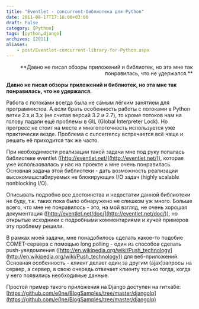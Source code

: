 ```yaml
---
title: "Eventlet - concurrent-библиотека для Python"
date: 2011-08-17T17:16:00+03:00
draft: False
category: [Python]
tags: [python,django]
archives: [2011]
aliases:
    - post/Eventlet-concurrent-library-for-Python.aspx
---
```




<p style="text-align: right;">**Давно не писал обзоры приложений и библиотек, но эта мне так понравилась, что не удержался.**

**Давно не писал обзоры приложений и библиотек, но эта мне так понравилась, что не удержался.**

Работа с потоками всегда была не самым лёгким занятием для программистов. А если брать особенность работы с потоками в Python ветки 2.x и 3.x (не считая версий 3.2 и 2.7), то кроме потоков нам на голову падали ещё проблемы в GIL (Global Interpreter Lock). Но прогресс не стоит на месте и многопоточность используется уже практически везде. Проблема с cuncerrency встречается всё чаще и решать её приходится так же часто. 

При необходимости реализации такой задачи мне под руку попалась библиотеке eventlet ([http://eventlet.net/](http://eventlet.net/)), которая уже использовалась у нас на проекте и мне очень понравилась. Основная задача этой библиотеки - дать возможность реализации высокомашстабируемых не блокирующих I/O задач (highly scalable nonblocking I/O).

Описывать подробно все достоинства и недостатки данной библиотеки не буду, т.к. таких пока было обнаружено не слишком уж много. Больше всего, что мне не понравилось - это, на мой взгляд, не очень хорошая документация ([http://eventlet.net/doc/](http://eventlet.net/doc/)), но открытые исходники с подробными комментариями и кучей примеров эту проблему решили.

В рамках моей задачи, мне понадобилось сделать какое-то подобие COMET-сервера с помощью long polling - один из способов сделать push-уведомления ([http://en.wikipedia.org/wiki/Push_technology](http://en.wikipedia.org/wiki/Push_technology)) для веб-приложений. Основная особенность - клиент делает один за другим (ajax)запросы на сервер, а сервер, в свою очередь отвечает клиенту только тогда, когда у него появились необходимые данные.

Простой пример такого приложения на Django доступен на гитхабе: [https://github.com/e0ne/BlogSamples/tree/master/djangolp](https://github.com/e0ne/BlogSamples/tree/master/djangolp)

